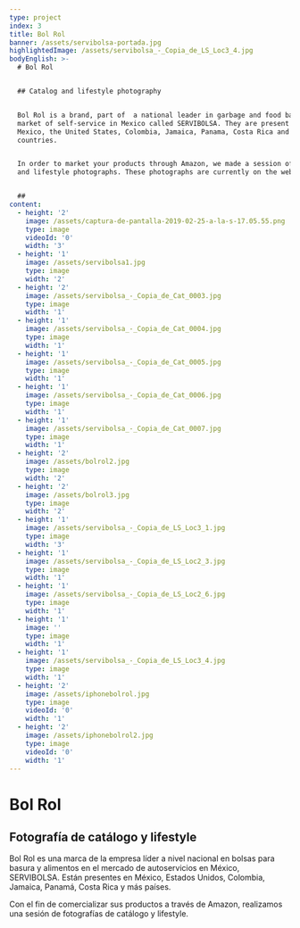 ```yaml
---
type: project
index: 3
title: Bol Rol
banner: /assets/servibolsa-portada.jpg
highlightedImage: /assets/servibolsa_-_Copia_de_LS_Loc3_4.jpg
bodyEnglish: >-
  # Bol Rol


  ## Catalog and lifestyle photography


  Bol Rol is a brand, part of  a national leader in garbage and food bags in the
  market of self-service in Mexico called SERVIBOLSA. They are present in
  Mexico, the United States, Colombia, Jamaica, Panama, Costa Rica and more
  countries.


  In order to market your products through Amazon, we made a session of catalog
  and lifestyle photographs. These photographs are currently on the website:


  ##
content:
  - height: '2'
    image: /assets/captura-de-pantalla-2019-02-25-a-la-s-17.05.55.png
    type: image
    videoId: '0'
    width: '3'
  - height: '1'
    image: /assets/servibolsa1.jpg
    type: image
    width: '2'
  - height: '2'
    image: /assets/servibolsa_-_Copia_de_Cat_0003.jpg
    type: image
    width: '1'
  - height: '1'
    image: /assets/servibolsa_-_Copia_de_Cat_0004.jpg
    type: image
    width: '1'
  - height: '1'
    image: /assets/servibolsa_-_Copia_de_Cat_0005.jpg
    type: image
    width: '1'
  - height: '1'
    image: /assets/servibolsa_-_Copia_de_Cat_0006.jpg
    type: image
    width: '1'
  - height: '1'
    image: /assets/servibolsa_-_Copia_de_Cat_0007.jpg
    type: image
    width: '1'
  - height: '2'
    image: /assets/bolrol2.jpg
    type: image
    width: '2'
  - height: '2'
    image: /assets/bolrol3.jpg
    type: image
    width: '2'
  - height: '1'
    image: /assets/servibolsa_-_Copia_de_LS_Loc3_1.jpg
    type: image
    width: '3'
  - height: '1'
    image: /assets/servibolsa_-_Copia_de_LS_Loc2_3.jpg
    type: image
    width: '1'
  - height: '1'
    image: /assets/servibolsa_-_Copia_de_LS_Loc2_6.jpg
    type: image
    width: '1'
  - height: '1'
    image: ''
    type: image
    width: '1'
  - height: '1'
    image: /assets/servibolsa_-_Copia_de_LS_Loc3_4.jpg
    type: image
    width: '1'
  - height: '2'
    image: /assets/iphonebolrol.jpg
    type: image
    videoId: '0'
    width: '1'
  - height: '2'
    image: /assets/iphonebolrol2.jpg
    type: image
    videoId: '0'
    width: '1'
---
```

# Bol Rol

## Fotografía de catálogo y lifestyle

Bol Rol es una marca de la empresa líder a nivel nacional en bolsas para basura y alimentos en el mercado de autoservicios en México, SERVIBOLSA. Están presentes en México, Estados Unidos, Colombia, Jamaica, Panamá, Costa Rica y más países.

Con el fin de comercializar sus productos a través de Amazon, realizamos una sesión de fotografías de catálogo y lifestyle.
